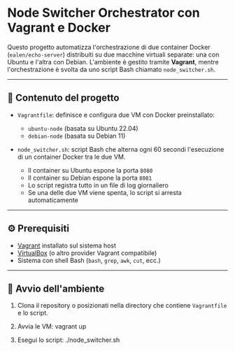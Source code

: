 # Node Switcher Orchestrator con Vagrant e Docker

Questo progetto automatizza l'orchestrazione di due container Docker (`ealen/echo-server`) distribuiti su due macchine virtuali separate: una con Ubuntu e l'altra con Debian. L'ambiente è gestito tramite **Vagrant**, mentre l'orchestrazione è svolta da uno script Bash chiamato `node_switcher.sh`.

---

## 📁 Contenuto del progetto

- `Vagrantfile`: definisce e configura due VM con Docker preinstallato:
  - `ubuntu-node` (basata su Ubuntu 22.04)
  - `debian-node` (basata su Debian 11)

- `node_switcher.sh`: script Bash che alterna ogni 60 secondi l'esecuzione di un container Docker tra le due VM.
  - Il container su Ubuntu espone la porta `8080`
  - Il container su Debian espone la porta `8081`
  - Lo script registra tutto in un file di log giornaliero 
  - Se una delle due VM viene spenta, lo script si arresta automaticamente

---

## ⚙️ Prerequisiti

- [Vagrant](https://www.vagrantup.com/) installato sul sistema host
- [VirtualBox](https://www.virtualbox.org/) (o altro provider Vagrant compatibile)
- Sistema con shell Bash (`bash`, `grep`, `awk`, `cut`, ecc.)

---

## 🚀 Avvio dell'ambiente

1. Clona il repository o posizionati nella directory che contiene `Vagrantfile` e lo script.

2. Avvia le VM:
   vagrant up

3. Esegui lo script:
   ./node_switcher.sh


   

